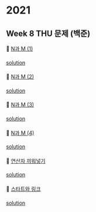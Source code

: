 # 2021
## Week 8 THU 문제 (백준)

👀 [N과 M (1)](https://www.acmicpc.net/problem/15649)

#### 

[solution](https://github.com/wishJinit/Algorithm-Acmicp/blob/master/backtracking/Q15649.java)

####

👀 [N과 M (2)](https://www.acmicpc.net/problem/15650)

#### 

[solution](https://github.com/wishJinit/Algorithm-Acmicp/blob/master/backtracking/Q15650.java)

####

👀 [N과 M (3)](https://www.acmicpc.net/problem/15651)
#### 

[solution](https://github.com/wishJinit/Algorithm-Acmicp/blob/master/backtracking/Q15651.java)

#### 

👀 [N과 M (4)](https://www.acmicpc.net/problem/15652)
#### 

[solution](https://github.com/wishJinit/Algorithm-Acmicp/blob/master/backtracking/Q15652.java)


#### 

👀 [연산자 끼워넣기](https://www.acmicpc.net/problem/14888)
#### 

[solution](https://github.com/wishJinit/Algorithm-Acmicp/blob/master/backtracking/Q14888.java)

#### 

👀 [스타트와 링크](https://www.acmicpc.net/problem/14889)
#### 

[solution](https://github.com/wishJinit/Algorithm-Acmicp/blob/master/backtracking/Q14889.java)

#### 
